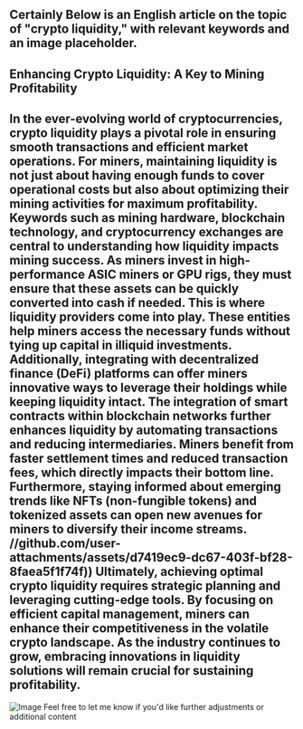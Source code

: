 Certainly Below is an English article on the topic of "crypto liquidity," with relevant keywords and an image placeholder.
---
## Enhancing Crypto Liquidity: A Key to Mining Profitability
In the ever-evolving world of cryptocurrencies, **crypto liquidity** plays a pivotal role in ensuring smooth transactions and efficient market operations. For miners, maintaining liquidity is not just about having enough funds to cover operational costs but also about optimizing their mining activities for maximum profitability. Keywords such as **mining hardware**, **blockchain technology**, and **cryptocurrency exchanges** are central to understanding how liquidity impacts mining success.
As miners invest in high-performance **ASIC miners** or **GPU rigs**, they must ensure that these assets can be quickly converted into cash if needed. This is where **liquidity providers** come into play. These entities help miners access the necessary funds without tying up capital in illiquid investments. Additionally, integrating with **decentralized finance (DeFi)** platforms can offer miners innovative ways to leverage their holdings while keeping liquidity intact.
The integration of **smart contracts** within blockchain networks further enhances liquidity by automating transactions and reducing intermediaries. Miners benefit from faster settlement times and reduced transaction fees, which directly impacts their bottom line. Furthermore, staying informed about emerging trends like **NFTs** (non-fungible tokens) and **tokenized assets** can open new avenues for miners to diversify their income streams.
 //github.com/user-attachments/assets/d7419ec9-dc67-403f-bf28-8faea5f1f74f))
Ultimately, achieving optimal **crypto liquidity** requires strategic planning and leveraging cutting-edge tools. By focusing on **efficient capital management**, miners can enhance their competitiveness in the volatile crypto landscape. As the industry continues to grow, embracing innovations in **liquidity solutions** will remain crucial for sustaining profitability.
---

![Image](https://github.com/user-attachments/assets/4a25d116-2220-4385-b08e-f287af8fcbc4)
Feel free to let me know if you'd like further adjustments or additional content
